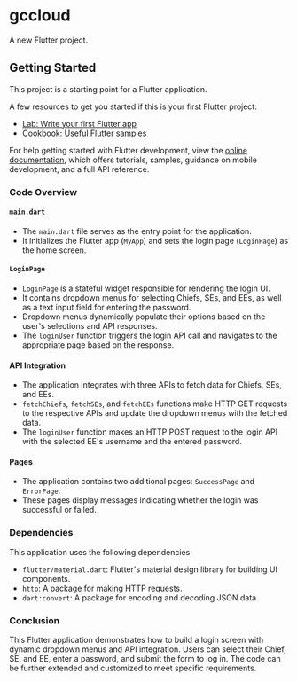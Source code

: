 # gccloud

A new Flutter project.

## Getting Started

This project is a starting point for a Flutter application.

A few resources to get you started if this is your first Flutter project:

- [Lab: Write your first Flutter app](https://docs.flutter.dev/get-started/codelab)
- [Cookbook: Useful Flutter samples](https://docs.flutter.dev/cookbook)

For help getting started with Flutter development, view the
[online documentation](https://docs.flutter.dev/), which offers tutorials,
samples, guidance on mobile development, and a full API reference.


### Code Overview

#### `main.dart`

- The `main.dart` file serves as the entry point for the application.
- It initializes the Flutter app (`MyApp`) and sets the login page (`LoginPage`) as the home screen.

#### `LoginPage`

- `LoginPage` is a stateful widget responsible for rendering the login UI.
- It contains dropdown menus for selecting Chiefs, SEs, and EEs, as well as a text input field for entering the password.
- Dropdown menus dynamically populate their options based on the user's selections and API responses.
- The `loginUser` function triggers the login API call and navigates to the appropriate page based on the response.

#### API Integration

- The application integrates with three APIs to fetch data for Chiefs, SEs, and EEs.
- `fetchChiefs`, `fetchSEs`, and `fetchEEs` functions make HTTP GET requests to the respective APIs and update the dropdown menus with the fetched data.
- The `loginUser` function makes an HTTP POST request to the login API with the selected EE's username and the entered password.

#### Pages

- The application contains two additional pages: `SuccessPage` and `ErrorPage`.
- These pages display messages indicating whether the login was successful or failed.

### Dependencies

This application uses the following dependencies:

- `flutter/material.dart`: Flutter's material design library for building UI components.
- `http`: A package for making HTTP requests.
- `dart:convert`: A package for encoding and decoding JSON data.

### Conclusion

This Flutter application demonstrates how to build a login screen with dynamic dropdown menus and API integration. Users can select their Chief, SE, and EE, enter a password, and submit the form to log in. The code can be further extended and customized to meet specific requirements.
